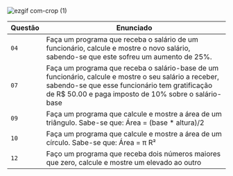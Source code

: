 ![ezgif com-crop (1)](https://user-images.githubusercontent.com/125037138/224166045-f6ca9177-da70-4b27-88c9-ba862a437f6d.jpg)

| Questão  | Enunciado |
| ------------- | ------------- |
| `04`  | Faça um programa que receba o salário de um funcionário, calcule e mostre o novo salário, sabendo-se que este sofreu um aumento de 25%.  |
| `07`  | Faça um programa que receba o salário-base de um funcionário, calcule e mostre o seu salário a receber, sabendo-se que esse funcionário tem gratificação de R$ 50.00 e paga imposto de 10% sobre o salário-base |
| `09`  | Faça um programa que calcule e mostre a área de um triângulo. Sabe-se que: Área = (base * altura)/2  |
| `10`  | Faça um programa que calcule e mostre a área de um círculo. Sabe-se que: Área = π R²  |
| `12`|Faço um programa que receba dois números maiores que zero, calcule e mostre um elevado ao outro  |
